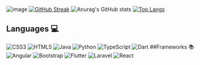 ![image](https://user-images.githubusercontent.com/83003025/164883566-e8b9005b-7342-42b3-9985-c085d725a16c.png)
[![GitHub Streak](https://github-readme-streak-stats.herokuapp.com/?user=shantatei&theme=dark)](https://git.io/streak-stats)
![Anurag's GitHub stats](https://github-readme-stats.vercel.app/api?username=shantatei&show_icons=true&theme=dark)
[![Top Langs](https://github-readme-stats.vercel.app/api/top-langs/?username=shantatei&layout=compact&langs_count=8&theme=dark)](https://github.com/anuraghazra/github-readme-stats)
## Languages 💻
![CSS3](https://img.shields.io/badge/css3-%231572B6.svg?style=for-the-badge&logo=css3&logoColor=white)
![HTML5](https://img.shields.io/badge/html5-%23E34F26.svg?style=for-the-badge&logo=html5&logoColor=white)
![Java](https://img.shields.io/badge/java-%23ED8B00.svg?style=for-the-badge&logo=java&logoColor=white)
![Python](https://img.shields.io/badge/python-3670A0?style=for-the-badge&logo=python&logoColor=ffdd54)
![TypeScript](https://img.shields.io/badge/typescript-%23007ACC.svg?style=for-the-badge&logo=typescript&logoColor=white)
![Dart](https://img.shields.io/badge/dart-%230175C2.svg?style=for-the-badge&logo=dart&logoColor=white)
##Frameworks 📚
![Angular](https://img.shields.io/badge/angular-%23DD0031.svg?style=for-the-badge&logo=angular&logoColor=white)
![Bootstrap](https://img.shields.io/badge/bootstrap-%23563D7C.svg?style=for-the-badge&logo=bootstrap&logoColor=white)
![Flutter](https://img.shields.io/badge/Flutter-%2302569B.svg?style=for-the-badge&logo=Flutter&logoColor=white)
![Laravel](https://img.shields.io/badge/laravel-%23FF2D20.svg?style=for-the-badge&logo=laravel&logoColor=white)
![React](https://img.shields.io/badge/react-%2320232a.svg?style=for-the-badge&logo=react&logoColor=%2361DAFB)
<!-- [![spotify-github-profile](https://spotify-github-profile.vercel.app/api/view?uid=214jd65kmnmege5cqkpxjpfda&cover_image=true&theme=default&bar_color_cover=true)](https://spotify-github-profile.vercel.app/api/view?uid=214jd65kmnmege5cqkpxjpfda&redirect=true) -->
<!--
**shantatei/shantatei** is a ✨ _special_ ✨ repository because its `README.md` (this file) appears on your GitHub profile.

Here are some ideas to get you started:

- 🔭 I’m currently working on ...
- 🌱 I’m currently learning ...
- 👯 I’m looking to collaborate on ...
- 🤔 I’m looking for help with ...
- 💬 Ask me about ...
- 📫 How to reach me: ...
- 😄 Pronouns: ...
- ⚡ Fun fact: ...
-->
